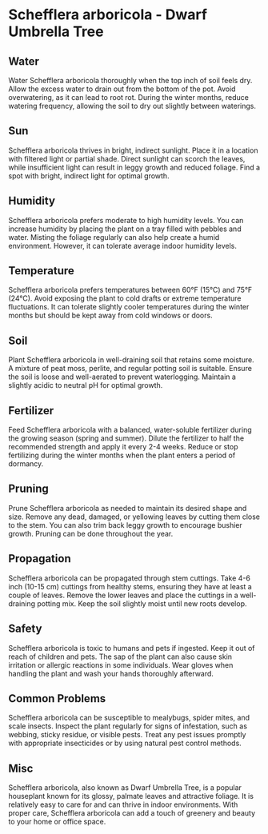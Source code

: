 # Schefflera arboricola - Dwarf Umbrella Tree

## Water

Water Schefflera arboricola thoroughly when the top inch of soil feels dry. Allow the excess water to drain out from the bottom of the pot. Avoid overwatering, as it can lead to root rot. During the winter months, reduce watering frequency, allowing the soil to dry out slightly between waterings.

## Sun

Schefflera arboricola thrives in bright, indirect sunlight. Place it in a location with filtered light or partial shade. Direct sunlight can scorch the leaves, while insufficient light can result in leggy growth and reduced foliage. Find a spot with bright, indirect light for optimal growth.

## Humidity

Schefflera arboricola prefers moderate to high humidity levels. You can increase humidity by placing the plant on a tray filled with pebbles and water. Misting the foliage regularly can also help create a humid environment. However, it can tolerate average indoor humidity levels.

## Temperature

Schefflera arboricola prefers temperatures between 60°F (15°C) and 75°F (24°C). Avoid exposing the plant to cold drafts or extreme temperature fluctuations. It can tolerate slightly cooler temperatures during the winter months but should be kept away from cold windows or doors.

## Soil

Plant Schefflera arboricola in well-draining soil that retains some moisture. A mixture of peat moss, perlite, and regular potting soil is suitable. Ensure the soil is loose and well-aerated to prevent waterlogging. Maintain a slightly acidic to neutral pH for optimal growth.

## Fertilizer

Feed Schefflera arboricola with a balanced, water-soluble fertilizer during the growing season (spring and summer). Dilute the fertilizer to half the recommended strength and apply it every 2-4 weeks. Reduce or stop fertilizing during the winter months when the plant enters a period of dormancy.

## Pruning

Prune Schefflera arboricola as needed to maintain its desired shape and size. Remove any dead, damaged, or yellowing leaves by cutting them close to the stem. You can also trim back leggy growth to encourage bushier growth. Pruning can be done throughout the year.

## Propagation

Schefflera arboricola can be propagated through stem cuttings. Take 4-6 inch (10-15 cm) cuttings from healthy stems, ensuring they have at least a couple of leaves. Remove the lower leaves and place the cuttings in a well-draining potting mix. Keep the soil slightly moist until new roots develop.

## Safety

Schefflera arboricola is toxic to humans and pets if ingested. Keep it out of reach of children and pets. The sap of the plant can also cause skin irritation or allergic reactions in some individuals. Wear gloves when handling the plant and wash your hands thoroughly afterward.

## Common Problems

Schefflera arboricola can be susceptible to mealybugs, spider mites, and scale insects. Inspect the plant regularly for signs of infestation, such as webbing, sticky residue, or visible pests. Treat any pest issues promptly with appropriate insecticides or by using natural pest control methods.

## Misc

Schefflera arboricola, also known as Dwarf Umbrella Tree, is a popular houseplant known for its glossy, palmate leaves and attractive foliage. It is relatively easy to care for and can thrive in indoor environments. With proper care, Schefflera arboricola can add a touch of greenery and beauty to your home or office space.

